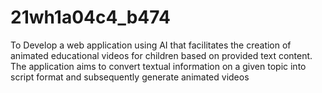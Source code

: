 # 21wh1a04c4_b474
To Develop a web application using AI that facilitates the creation of animated educational videos for children based on provided text content. The application aims to convert textual information on a given topic into script format and subsequently generate animated videos
